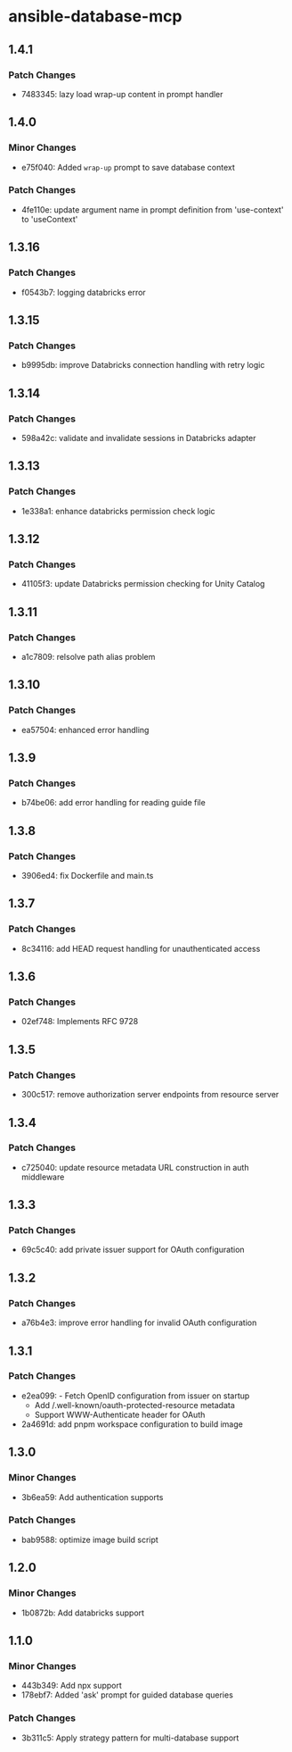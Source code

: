 # ansible-database-mcp

## 1.4.1

### Patch Changes

- 7483345: lazy load wrap-up content in prompt handler

## 1.4.0

### Minor Changes

- e75f040: Added `wrap-up` prompt to save database context

### Patch Changes

- 4fe110e: update argument name in prompt definition from 'use-context' to 'useContext'

## 1.3.16

### Patch Changes

- f0543b7: logging databricks error

## 1.3.15

### Patch Changes

- b9995db: improve Databricks connection handling with retry logic

## 1.3.14

### Patch Changes

- 598a42c: validate and invalidate sessions in Databricks adapter

## 1.3.13

### Patch Changes

- 1e338a1: enhance databricks permission check logic

## 1.3.12

### Patch Changes

- 41105f3: update Databricks permission checking for Unity Catalog

## 1.3.11

### Patch Changes

- a1c7809: relsolve path alias problem

## 1.3.10

### Patch Changes

- ea57504: enhanced error handling

## 1.3.9

### Patch Changes

- b74be06: add error handling for reading guide file

## 1.3.8

### Patch Changes

- 3906ed4: fix Dockerfile and main.ts

## 1.3.7

### Patch Changes

- 8c34116: add HEAD request handling for unauthenticated access

## 1.3.6

### Patch Changes

- 02ef748: Implements RFC 9728

## 1.3.5

### Patch Changes

- 300c517: remove authorization server endpoints from resource server

## 1.3.4

### Patch Changes

- c725040: update resource metadata URL construction in auth middleware

## 1.3.3

### Patch Changes

- 69c5c40: add private issuer support for OAuth configuration

## 1.3.2

### Patch Changes

- a76b4e3: improve error handling for invalid OAuth configuration

## 1.3.1

### Patch Changes

- e2ea099: - Fetch OpenID configuration from issuer on startup
  - Add /.well-known/oauth-protected-resource metadata
  - Support WWW-Authenticate header for OAuth
- 2a4691d: add pnpm workspace configuration to build image

## 1.3.0

### Minor Changes

- 3b6ea59: Add authentication supports

### Patch Changes

- bab9588: optimize image build script

## 1.2.0

### Minor Changes

- 1b0872b: Add databricks support

## 1.1.0

### Minor Changes

- 443b349: Add npx support
- 178ebf7: Added 'ask' prompt for guided database queries

### Patch Changes

- 3b311c5: Apply strategy pattern for multi-database support
